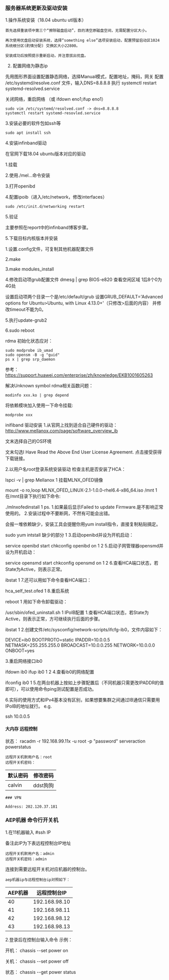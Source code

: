 ### 服务器系统更新及驱动安装

1.操作系统安装（18.04 ubuntu utl版本）
    
    首先选择重装项中第三个“擦除磁盘启动”，目的清空原磁盘空间，无需配置分区大小。
    
    再次使用优盘启动安装系统，选择“something else”选项安装启动，配置预留启动区1024 系统根分区(酌情分配) 交换区大小22800。
    
    安装成功后按照提示重新启动，并注意拔出优盘。
    
2. 配置网络为静态ip
 
先用图形界面设置配置静态网络，选择Manual模式，配置地址，掩码，网关
配置 /etc/systemd/resolve.conf 文件，输入DNS=8.8.8.8 
执行 systemctl restart systemd-resolved.service

关闭网络，重启网络 （或 ifdown eno1;ifup eno1）

```
sudo vim /etc/systemd/resolved.conf -> dns=8.8.8.8
systemctl restart systemd-resovled.service
```

3.安装必要的软件包如ssh等
 
```
sudo apt install ssh
```

4.安装infinband驱动

在官网下载18.04 ubuntu版本对应的驱动

  1.挂载
  
  2.使用./mel...命令安装
  
  3.打开openibd
  
  4.配置ipoib（进入/etc/network，修改interfaces）
  ```
  sudo /etc/init.d/networking restart
  ```
  
  5.验证

主要参照在report中的infinband博客步骤。

5.下载目标内核版本并安装

  1.设置.config文件，可复制其他机器配置文件
  
  2.make
  
  3.make modules_install
  
  4.修改启动项grub配置文件
  dmesg | grep BIOS-e820 查看空闲区域
  1后8个0为4G处
  
  设置启动项两个目录一个是/etc/default/grub  设置GRUB_DEFAULT='Advanced options for Ubuntu>Ubuntu, with Linux 4.13.0+'（只修改>后面的内容）
  并修改timeout不能为0。

  5.执行update-grub2
  
  6.sudo reboot

rdma 初始化状态应对：
```
sudo modprobe ib_umad
sudo opensm -B -g "guid"
ps x | grep srp_daemon
```
参考：https://support.huawei.com/enterprise/zh/knowledge/EKB1001605263

解决Unknown symbol rdma相关函数问题：
```
modinfo xxx.ko | grep depend
```
将依赖模块加入使用一下命令挂载:
```
modprobe xxx
```



inifiband
驱动安装
1.从官网上找到适合自己硬件的驱动：
http://www.mellanox.com/page/software_overview_ib

文末选择自己的OS环境

文末勾选I Have Read the Above End User License Agreement.
点击接受获得下载链接。

2.以用户名root登录系统安装驱动
检查主机是否安装了HCA：

lspci -v | grep Mellanox
1
挂载MLNX_OFED镜像

mount -o ro,loop MLNX_OFED_LINUX-2.1-1.0.0-rhel6.4-x86_64.iso /mnt
1
在/mnt目录下执行如下命令:

./mlnxofedinstall
1
ps.
1.如果最后显示Failed to update Firmware.是不影响正常使用的。
2.安装过程中不要断网，不然有可能会出错。

会报一堆依赖缺少，安装工具会提醒你用yum install指令，直接复制粘贴搞定。

sudo yum intstall 缺少的部分
1
3.启动openibd并设为开机启动：

service openibd start
chkconfig openibd on
1
2
5.启动子网管理器opensmd并设为开机启动：

service opensmd start
chkconfig opensmd on
1
2
6.查看HCA端口状态，若State为Active，则表示正常。

ibstat
1
7.还可以用如下命令查看HCA端口：

hca_self_test.ofed
1
8.重启系统

reboot
1
用如下命令卸载驱动：

/usr/sbin/ofed_uninstall.sh
1
IPoIB配置
1.查看HCA端口状态，若State为Active，则表示正常，方可继续执行后面的步骤。

ibstat
1
2.创建文件/etc/sysconfig/network-scripts/ifcfg-ib0，文件内容如下：

DEVICE=ib0
BOOTPROTO=static
IPADDR=10.0.0.5
NETMASK=255.255.255.0
BROADCAST=10.0.0.255
NETWORK=10.0.0.0
ONBOOT=yes

3.重启网络接口ib0

ifdown ib0
ifup ib0
1
2
4.查看ib0的网络配置

ifconfig ib0
1
5.在两台机器上按如上步骤配置后（不同机器只需更改IPADDR的值即可），可以使用命令ping测试配置是否成功。

6.实际的使用方式和IPv4基本没有区别，如果想要集群之间通过IB通信只需要用IPoIB的地址就行。
e.g.

ssh 10.0.0.5

#### 大内存 远程控制

状态： racadm -r 192.168.99.11x -u root -p "password" serveraction powerstatus

```
远程开关机默用户名：root
远程开关机密码：
```
|默认密码|修改密码|
|----|----|
|calvin|ddst狗狗|
```
### VPN

Address: 202.120.37.181
```

### AEP机器 命令行开关机


1.在11机器输入 #ssh IP  

备注此IP为下表远程控制台IP地址

```
远程开关机默用户名：admin
远程开关机密码：admin
```

连接到需要远程开关机对应机器的控制台。


```
aep机器ip与远程控制台ip对照如下：
```

|AEP机器|远程控制台IP|
|----|----|
|40|192.168.98.10|
|41|192.168.98.11|
|42|192.168.98.12|
|43|192.168.98.13|

2.登录后在控制台输入命令
示例：

开机： chassis --set power on

关机： chassis --set power off

状态： chassis --get power status
